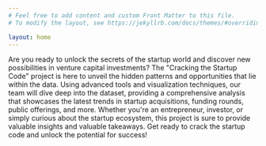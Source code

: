 ```yaml
---
# Feel free to add content and custom Front Matter to this file.
# To modify the layout, see https://jekyllrb.com/docs/themes/#overriding-theme-defaults

layout: home
---
```


Are you ready to unlock the secrets of the startup world and discover new possibilities in venture capital investments? The "Cracking the Startup Code" project is here to unveil the hidden patterns and opportunities that lie within the data. Using advanced tools and visualization techniques, our team will dive deep into the dataset, providing a comprehensive analysis that showcases the latest trends in startup acquisitions, funding rounds, public offerings, and more. Whether you're an entrepreneur, investor, or simply curious about the startup ecosystem, this project is sure to provide valuable insights and valuable takeaways. Get ready to crack the startup code and unlock the potential for success!

